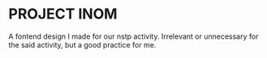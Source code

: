 # PROJECT INOM
A fontend design I made for our nstp activity.
Irrelevant or unnecessary for the said activity, but a good practice for me.
